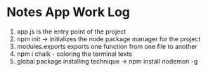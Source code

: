 # Notes App Work Log

1. app.js is the entry point of the project
2. npm init -> initializes the node package manager for the project
3. modules.exports exports one function from one file to another
4. npm i chalk - coloring the terminal texts
5. global package installing technique -> npm install nodemon -g